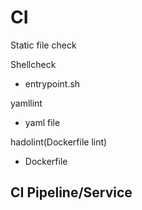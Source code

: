 # CI
Static file check

Shellcheck
 - entrypoint.sh

yamllint
 - yaml file

hadolint(Dockerfile lint)
 - Dockerfile

## CI Pipeline/Service